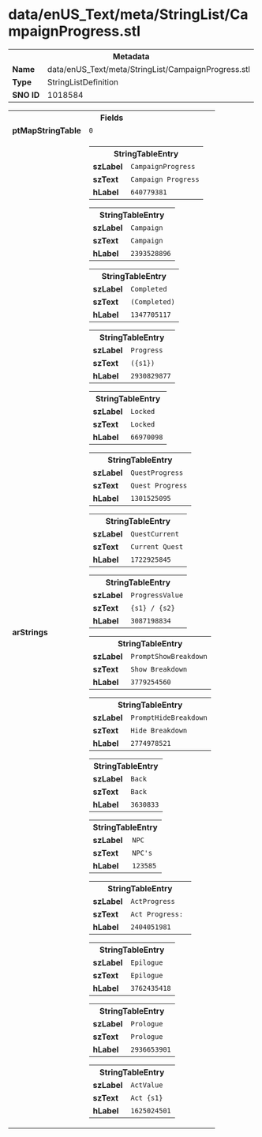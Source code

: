 <h1>data/enUS_Text/meta/StringList/CampaignProgress.stl</h1><table><tr><th colspan="100%">Metadata</th></tr><tr><td><b>Name</b></td><td>data/enUS_Text/meta/StringList/CampaignProgress.stl</td></tr><tr><td><b>Type</b></td><td>StringListDefinition</td></tr><tr><td><b>SNO ID</b></td><td>1018584</td></tr></table>

<table><tr><th colspan="100%">Fields</th></tr><tr><td><b>ptMapStringTable</b></td><td><code>0</code></td></tr><tr><td><b>arStrings</b></td><td><table><tr><th colspan="100%">StringTableEntry</th></tr><tr><td><b>szLabel</b></td><td><code>CampaignProgress</code></td></tr><tr><td><b>szText</b></td><td><code>Campaign Progress</code></td></tr><tr><td><b>hLabel</b></td><td><code>640779381</code></td></tr></table>


<table><tr><th colspan="100%">StringTableEntry</th></tr><tr><td><b>szLabel</b></td><td><code>Campaign</code></td></tr><tr><td><b>szText</b></td><td><code>Campaign</code></td></tr><tr><td><b>hLabel</b></td><td><code>2393528896</code></td></tr></table>


<table><tr><th colspan="100%">StringTableEntry</th></tr><tr><td><b>szLabel</b></td><td><code>Completed</code></td></tr><tr><td><b>szText</b></td><td><code>(Completed)</code></td></tr><tr><td><b>hLabel</b></td><td><code>1347705117</code></td></tr></table>


<table><tr><th colspan="100%">StringTableEntry</th></tr><tr><td><b>szLabel</b></td><td><code>Progress</code></td></tr><tr><td><b>szText</b></td><td><code>({s1})</code></td></tr><tr><td><b>hLabel</b></td><td><code>2930829877</code></td></tr></table>


<table><tr><th colspan="100%">StringTableEntry</th></tr><tr><td><b>szLabel</b></td><td><code>Locked</code></td></tr><tr><td><b>szText</b></td><td><code>Locked</code></td></tr><tr><td><b>hLabel</b></td><td><code>66970098</code></td></tr></table>


<table><tr><th colspan="100%">StringTableEntry</th></tr><tr><td><b>szLabel</b></td><td><code>QuestProgress</code></td></tr><tr><td><b>szText</b></td><td><code>Quest Progress</code></td></tr><tr><td><b>hLabel</b></td><td><code>1301525095</code></td></tr></table>


<table><tr><th colspan="100%">StringTableEntry</th></tr><tr><td><b>szLabel</b></td><td><code>QuestCurrent</code></td></tr><tr><td><b>szText</b></td><td><code>Current Quest</code></td></tr><tr><td><b>hLabel</b></td><td><code>1722925845</code></td></tr></table>


<table><tr><th colspan="100%">StringTableEntry</th></tr><tr><td><b>szLabel</b></td><td><code>ProgressValue</code></td></tr><tr><td><b>szText</b></td><td><code>{s1} / {s2}</code></td></tr><tr><td><b>hLabel</b></td><td><code>3087198834</code></td></tr></table>


<table><tr><th colspan="100%">StringTableEntry</th></tr><tr><td><b>szLabel</b></td><td><code>PromptShowBreakdown</code></td></tr><tr><td><b>szText</b></td><td><code>Show Breakdown</code></td></tr><tr><td><b>hLabel</b></td><td><code>3779254560</code></td></tr></table>


<table><tr><th colspan="100%">StringTableEntry</th></tr><tr><td><b>szLabel</b></td><td><code>PromptHideBreakdown</code></td></tr><tr><td><b>szText</b></td><td><code>Hide Breakdown</code></td></tr><tr><td><b>hLabel</b></td><td><code>2774978521</code></td></tr></table>


<table><tr><th colspan="100%">StringTableEntry</th></tr><tr><td><b>szLabel</b></td><td><code>Back</code></td></tr><tr><td><b>szText</b></td><td><code>Back</code></td></tr><tr><td><b>hLabel</b></td><td><code>3630833</code></td></tr></table>


<table><tr><th colspan="100%">StringTableEntry</th></tr><tr><td><b>szLabel</b></td><td><code>NPC</code></td></tr><tr><td><b>szText</b></td><td><code>NPC's</code></td></tr><tr><td><b>hLabel</b></td><td><code>123585</code></td></tr></table>


<table><tr><th colspan="100%">StringTableEntry</th></tr><tr><td><b>szLabel</b></td><td><code>ActProgress</code></td></tr><tr><td><b>szText</b></td><td><code>Act Progress: </code></td></tr><tr><td><b>hLabel</b></td><td><code>2404051981</code></td></tr></table>


<table><tr><th colspan="100%">StringTableEntry</th></tr><tr><td><b>szLabel</b></td><td><code>Epilogue</code></td></tr><tr><td><b>szText</b></td><td><code>Epilogue</code></td></tr><tr><td><b>hLabel</b></td><td><code>3762435418</code></td></tr></table>


<table><tr><th colspan="100%">StringTableEntry</th></tr><tr><td><b>szLabel</b></td><td><code>Prologue</code></td></tr><tr><td><b>szText</b></td><td><code>Prologue</code></td></tr><tr><td><b>hLabel</b></td><td><code>2936653901</code></td></tr></table>


<table><tr><th colspan="100%">StringTableEntry</th></tr><tr><td><b>szLabel</b></td><td><code>ActValue</code></td></tr><tr><td><b>szText</b></td><td><code>Act {s1}</code></td></tr><tr><td><b>hLabel</b></td><td><code>1625024501</code></td></tr></table>


</td></tr></table>

